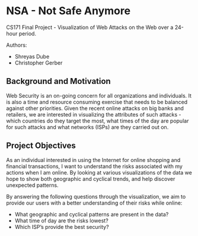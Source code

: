 NSA - Not Safe Anymore
===
CS171 Final Project - Visualization of Web Attacks on the Web over a 24-hour period. 

Authors:
* Shreyas Dube
* Christopher Gerber

## Background and Motivation 

Web Security is an on-going concern for all organizations and individuals. It is also a time and resource consuming exercise that needs to be balanced against other priorities. Given the recent online attacks on big banks and retailers, we are interested in visualizing the attributes of such attacks - which countries do they target the most, what times of the day are popular for such attacks and what networks (ISPs) are they carried out on.

## Project Objectives

As an individual interested in using the Internet for online shopping and financial transactions, I want to understand the risks associated with my actions when I am online. By looking at various visualizations of the data we hope to show both geographic and cyclical trends, and help discover unexpected patterns.

By answering the following questions through the visualization, we aim to provide our users with a better understanding of their risks while online:
* What geographic and cyclical patterns are present in the data?
* What time of day are the risks lowest?
* Which ISP’s provide the best security?
